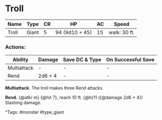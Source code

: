 # Troll

| Name | Type | CR | HP | AC | Speed |
|------|------|----|----|----|-------|
| Troll | Giant | 5 | 94 (9d10 + 45) | 15 | walk: 30 ft. |

### Actions:

| Ability | Damage | Save DC & Type | On Successful Save |
|---------|--------|----------------|--------------------|
| Multiattack | - | - | - |
| Rend | 2d6 + 4 | - | - |


**Multiattack.** The troll makes three Rend attacks.

**Rend.** {@atkr m} {@hit 7}, reach 10 ft. {@h}11 ({@damage 2d6 + 4}) Slashing damage.

^Tags: #monster #type_giant